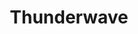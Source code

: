 ---
title: "Thunderwave"
index: "thunderwave"
permalink: /spells/thunderwave/
tags:
  - Spell
  - 1st Level
  - Evocation
  - Damage
  - Thunder
available_for:
  - Bard
  - Druid
  - Sorcerer
  - Wizard
level: "1st Level"
school: "Evocation"
area: "15 ft"
shape: "Cube"
comp:
  - V
  - S
attack: "CON Save"
effect: "Thunder"
description: |
  A wave of thunderous force sweeps out from you. Each creature in a 15-foot cube originating from you must make a constitution saving throw. On a failed save, a creature takes 2d8 thunder damage and is pushed 10 feet away from you. On a successful save, the creature takes half as much damage and isn't pushed.

  In addition, unsecured objects that are completely within the area of effect are automatically pushed 10 feet away from you by the spell's effect, and the spell emits a thunderous boom audible out to 300 feet.

  **At higher levels.** When you cast this spell using a spell slot of 2nd level or higher, the damage increases by 1d8 for each slot level above 1st.
excerpt: "A wave of thunderous force sweeps out from you."
source: "Basic Rules"
---